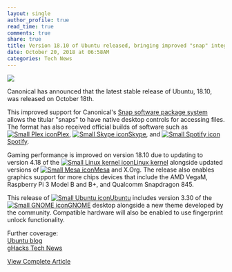 ```yaml
---
layout: single
author_profile: true
read_time: true
comments: true
share: true
title: Version 18.10 of Ubuntu released, bringing improved "snap" integration and gaming performance
date: October 20, 2018 at 06:58AM
categories: Tech News
---
```

<img class="align-center" src="%20http://d2.alternativeto.net/dist/icons/plex_67777.png?width=36&amp;height=36&amp;mode=crop&amp;upscale=false">
<p><p>Canonical has announced that the latest stable release of Ubuntu, 18.10, was released on October 18th.</p>
<p>This improved support for Canonical's <a href="https://snapcraft.io/" rel="nofollow">Snap software package system</a> allows the titular &quot;snaps&quot; to have native desktop controls for accessing files. The format has also received official builds of software such as <a href='//alternativeto.net/software/plex/'><img alt='Small Plex icon' class='mini-app-icon' src='//d2.alternativeto.net/dist/icons/plex_67777.png?width=36&height=36&mode=crop&upscale=false' />Plex</a>, <a href='//alternativeto.net/software/skype/'><img alt='Small Skype icon' class='mini-app-icon' src='//d2.alternativeto.net/dist/icons/skype_76834.png?width=36&height=36&mode=crop&upscale=false' />Skype</a>, and <a href='//alternativeto.net/software/spotify/'><img alt='Small Spotify icon' class='mini-app-icon' src='//d2.alternativeto.net/dist/icons/spotify_95642.png?width=36&height=36&mode=crop&upscale=false' />Spotify</a>.</p>
<p>Gaming performance is improved on version 18.10 due to updating to version 4.18 of the <a href='//alternativeto.net/software/linux-kernel/'><img alt='Small Linux kernel icon' class='mini-app-icon' src='//d2.alternativeto.net/dist/icons/linux-kernel_97656.png?width=36&height=36&mode=crop&upscale=false' />Linux kernel</a> alongside updated versions of <a href='//alternativeto.net/software/mesa/'><img alt='Small Mesa icon' class='mini-app-icon' src='//d2.alternativeto.net/dist/icons/mesa_23357.png?width=36&height=36&mode=crop&upscale=false' />Mesa</a> and X.Org. The release also enables graphics support for more chips devices that include the AMD VegaM, Raspberry Pi 3 Model B and B+, and Qualcomm Snapdragon 845.</p>
<p>This release of <a href='//alternativeto.net/software/ubuntu/'><img alt='Small Ubuntu icon' class='mini-app-icon' src='//d2.alternativeto.net/dist/icons/ubuntu_34952.png?width=36&height=36&mode=crop&upscale=false' />Ubuntu</a> includes version 3.30 of the <a href='//alternativeto.net/software/gnome/'><img alt='Small GNOME icon' class='mini-app-icon' src='//d2.alternativeto.net/dist/icons/gnome_93766.png?width=36&height=36&mode=crop&upscale=false' />GNOME</a> desktop alongside a new theme developed by the community. Compatible hardware will also be enabled to use fingerprint unlock functionality.</p>
<p>Further coverage:<br />
<a href="https://blog.ubuntu.com/2018/10/18/ubuntu-18-10multi-cloudnew-desktop-theme-enhanced-snap-integration" rel="nofollow">Ubuntu blog</a><br />
<a href="https://www.ghacks.net/2018/10/19/ubuntu-18-10-released-with-new-desktop-theme/" rel="nofollow">gHacks Tech News</a></p>
</p>
<a class="btn btn--info" href="https://alternativeto.net/news/2018/10/version-18-10-of-ubuntu-released-bringing-improved-snap-integration-and-gaming-performance">View Complete Article</a>